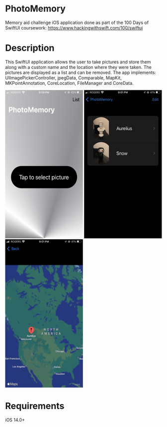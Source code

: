 # PhotoMemory
Memory aid challenge iOS application done as part of the 100 Days of SwiftUI coursework: https://www.hackingwithswift.com/100/swiftui

# Description
This SwiftUI application allows the user to take pictures and store them along with a custom name and the location where they were taken.
The pictures are displayed as a list and can be removed.
The app implements: UIImagePickerController, jpegData, Comparable, MapKit, MKPointAnnotation, CoreLocation, FileManager and CoreData.

<img src="ContentView.PNG" width="250" height="475"/> <img src="ListView.PNG" width="250" height="475"/> <img src="MapView.PNG" width="250" height="475"/>

# Requirements
iOS 14.0+
